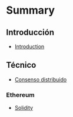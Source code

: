 # Summary

## Introducción

* [Introduction](README.md)

## Técnico

* [Consenso distribuido](tecnico/consenso-distribuido.md)

### Ethereum

* [Solidity](/tecnico/ethereum/solidity.md)




